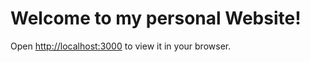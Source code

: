 # Welcome to my personal Website!

Open [http://localhost:3000](http://localhost:3000) to view it in your browser.
